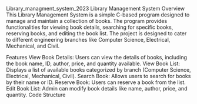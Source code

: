 Library_managment_system_2023
Library Management System Overview This Library Management System is a simple C-based program designed to manage and maintain a collection of books. The program provides functionalities for viewing book details, searching for specific books, reserving books, and editing the book list. The project is designed to cater to different engineering branches like Computer Science, Electrical, Mechanical, and Civil.

Features View Book Details: Users can view the details of books, including the book name, ID, author, price, and quantity available. View Book List: Displays a list of available books categorized by branch (Computer Science, Electrical, Mechanical, Civil). Search Book: Allows users to search for books by their name or ID. Reserve Book: Users can reserve a book from the list. Edit Book List: Admin can modify book details like name, author, price, and quantity. Code Structure
